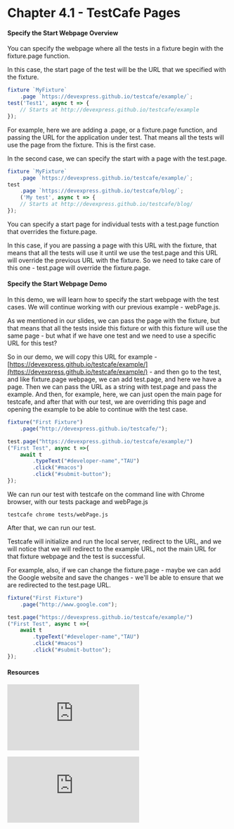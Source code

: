 # Chapter 4.1 - TestCafe Pages

#### Specify the Start Webpage Overview

You can specify the webpage where all the tests in a fixture begin with the fixture.page function.

In this case, the start page of the test will be the URL that we specified with the fixture.

```javascript
fixture `MyFixture`
    .page `https://devexpress.github.io/testcafe/example/`;
test('Test1', async t => {
    // Starts at http://devexpress.github.io/testcafe/example
});
```

For example, here we are adding a .page, or a fixture.page function, and passing the URL for the application under test. That means all the tests will use the page from the fixture. This is the first case.

In the second case, we can specify the start with a page with the test.page.

```javascript
fixture `MyFixture`
    .page `https://devexpress.github.io/testcafe/example/`;
test
    .page `https://devexpress.github.io/testcafe/blog/`;
    ('My test', async t => {
    // Starts at http://devexpress.github.io/testcafe/blog/
});
```

You can specify a start page for individual tests with a test.page function that overrides the fixture.page.

In this case, if you are passing a page with this URL with the fixture, that means that all the tests will use it until we use the test.page and this URL will override the previous URL with the fixture. So we need to take care of this one - test.page will override the fixture.page.

#### Specify the Start Webpage Demo

In this demo, we will learn how to specify the start webpage with the test cases. We will continue working with our previous example - webPage.js.

As we mentioned in our slides, we can pass the page with the fixture, but that means that all the tests inside this fixture or with this fixture will use the same page - but what if we have one test and we need to use a specific URL for this test?

So in our demo, we will copy this URL for example - [https://devexpress.github.io/testcafe/example/](https://devexpress.github.io/testcafe/example/) - and then go to the test, and like fixture.page webpage, we can add test.page, and here we have a page. Then we can pass the URL as a string with test.page and pass the example. And then, for example, here, we can just open the main page for testcafe, and after that with our test, we are overriding this page and opening the example to be able to continue with the test case.

```javascript
fixture("First Fixture")
    .page("http://devexpress.github.io/testcafe/");

test.page("https://devexpress.github.io/testcafe/example/")
("First Test", async t =>{
    await t
        .typeText("#developer-name","TAU")
        .click("#macos")
        .click("#submit-button");
});
```

We can run our test with testcafe on the command line with Chrome browser, with our tests package and  webPage.js

```
testcafe chrome tests/webPage.js
```

After that, we can run our test.

Testcafe will initialize and run the local server, redirect to the URL, and we will notice that we will redirect to the example URL, not the main URL for that fixture webpage and the test is successful.

For example, also, if we can change the fixture.page - maybe we can add the Google website and save the changes - we'll be able to ensure that we are redirected to the test.page URL.


```javascript
fixture("First Fixture")
    .page("http://www.google.com");

test.page("https://devexpress.github.io/testcafe/example/")
("First Test", async t =>{
    await t
        .typeText("#developer-name","TAU")
        .click("#macos")
        .click("#submit-button");
});

```


#### Resources

![TestCafe - Organize Tests](https://devexpress.github.io/testcafe/documentation/guides/basic-guides/organize-tests.html)

![Source chapter 4.1](https://testautomationu.applitools.com/testcafe-tutorial/chapter4.1.html)

   
